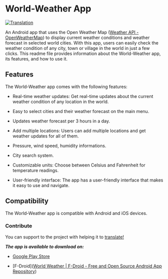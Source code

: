 # World-Weather App
[![Translation](https://hosted.weblate.org/widgets/world-weather/-/svg-badge.svg)](https://hosted.weblate.org/engage/world-weather/)

An Android app that uses the Open Weather Map ([Weather API - OpenWeatherMap](https://openweathermap.org/API)) to display current weather conditions and weather forecast in selected world cities. With this app, users can easily check the weather condition of any city, town or village in the world in just a few clicks. This readme file provides information about the World-Weather app, its features, and how to use it.

## Features

The World-Weather app comes with the following features:

- Real-time weather updates: Get real-time updates about the current weather condition of any location in the world.

- Easy to select cities and their weather forecast on the main menu.

- Updates weather forecast per 3 hours in a day.

- Add multiple locations: Users can add multiple locations and get weather updates for all of them.

- Pressure, wind speed, humidity informations.

- City search system.

- Customizable units: Choose between Celsius and Fahrenheit for temperature readings.

- User-friendly interface: The app has a user-friendly interface that makes it easy to use and navigate.

## Compatibility

The World-Weather app is compatible with Android and iOS devices.

### Contribute

You can support to the project with helping it to [translate!](https://hosted.weblate.org/engage/world-weather/)

***The app is available to download on:***

- [Google Play Store](https://play.google.com/store/apps/details?id=com.haringeymobile.ukweather)

- [F-Droid]([World Weather | F-Droid - Free and Open Source Android App Repository](https://f-droid.org/packages/com.haringeymobile.ukweather/))


